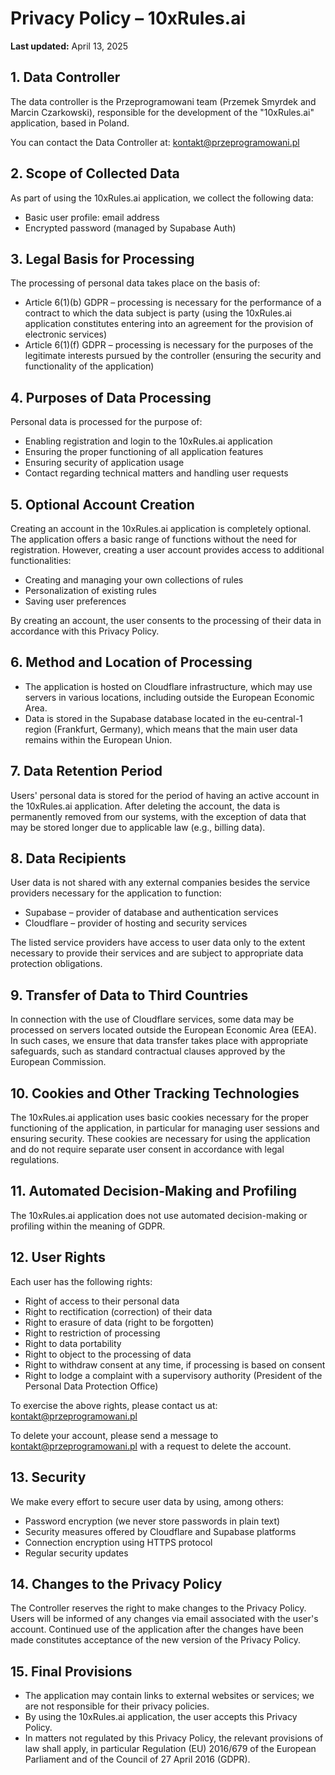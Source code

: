 # Privacy Policy – 10xRules.ai

**Last updated:** April 13, 2025

## 1. Data Controller

The data controller is the Przeprogramowani team (Przemek Smyrdek and Marcin Czarkowski), responsible for the development of the "10xRules.ai" application, based in Poland.

You can contact the Data Controller at: kontakt@przeprogramowani.pl

## 2. Scope of Collected Data

As part of using the 10xRules.ai application, we collect the following data:

- Basic user profile: email address
- Encrypted password (managed by Supabase Auth)

## 3. Legal Basis for Processing

The processing of personal data takes place on the basis of:

- Article 6(1)(b) GDPR – processing is necessary for the performance of a contract to which the data subject is party (using the 10xRules.ai application constitutes entering into an agreement for the provision of electronic services)
- Article 6(1)(f) GDPR – processing is necessary for the purposes of the legitimate interests pursued by the controller (ensuring the security and functionality of the application)

## 4. Purposes of Data Processing

Personal data is processed for the purpose of:

- Enabling registration and login to the 10xRules.ai application
- Ensuring the proper functioning of all application features
- Ensuring security of application usage
- Contact regarding technical matters and handling user requests

## 5. Optional Account Creation

Creating an account in the 10xRules.ai application is completely optional. The application offers a basic range of functions without the need for registration. However, creating a user account provides access to additional functionalities:

- Creating and managing your own collections of rules
- Personalization of existing rules
- Saving user preferences

By creating an account, the user consents to the processing of their data in accordance with this Privacy Policy.

## 6. Method and Location of Processing

- The application is hosted on Cloudflare infrastructure, which may use servers in various locations, including outside the European Economic Area.
- Data is stored in the Supabase database located in the eu-central-1 region (Frankfurt, Germany), which means that the main user data remains within the European Union.

## 7. Data Retention Period

Users' personal data is stored for the period of having an active account in the 10xRules.ai application. After deleting the account, the data is permanently removed from our systems, with the exception of data that may be stored longer due to applicable law (e.g., billing data).

## 8. Data Recipients

User data is not shared with any external companies besides the service providers necessary for the application to function:

- Supabase – provider of database and authentication services
- Cloudflare – provider of hosting and security services

The listed service providers have access to user data only to the extent necessary to provide their services and are subject to appropriate data protection obligations.

## 9. Transfer of Data to Third Countries

In connection with the use of Cloudflare services, some data may be processed on servers located outside the European Economic Area (EEA). In such cases, we ensure that data transfer takes place with appropriate safeguards, such as standard contractual clauses approved by the European Commission.

## 10. Cookies and Other Tracking Technologies

The 10xRules.ai application uses basic cookies necessary for the proper functioning of the application, in particular for managing user sessions and ensuring security. These cookies are necessary for using the application and do not require separate user consent in accordance with legal regulations.

## 11. Automated Decision-Making and Profiling

The 10xRules.ai application does not use automated decision-making or profiling within the meaning of GDPR.

## 12. User Rights

Each user has the following rights:

- Right of access to their personal data
- Right to rectification (correction) of their data
- Right to erasure of data (right to be forgotten)
- Right to restriction of processing
- Right to data portability
- Right to object to the processing of data
- Right to withdraw consent at any time, if processing is based on consent
- Right to lodge a complaint with a supervisory authority (President of the Personal Data Protection Office)

To exercise the above rights, please contact us at: kontakt@przeprogramowani.pl

To delete your account, please send a message to kontakt@przeprogramowani.pl with a request to delete the account.

## 13. Security

We make every effort to secure user data by using, among others:

- Password encryption (we never store passwords in plain text)
- Security measures offered by Cloudflare and Supabase platforms
- Connection encryption using HTTPS protocol
- Regular security updates

## 14. Changes to the Privacy Policy

The Controller reserves the right to make changes to the Privacy Policy. Users will be informed of any changes via email associated with the user's account. Continued use of the application after the changes have been made constitutes acceptance of the new version of the Privacy Policy.

## 15. Final Provisions

- The application may contain links to external websites or services; we are not responsible for their privacy policies.
- By using the 10xRules.ai application, the user accepts this Privacy Policy.
- In matters not regulated by this Privacy Policy, the relevant provisions of law shall apply, in particular Regulation (EU) 2016/679 of the European Parliament and of the Council of 27 April 2016 (GDPR).
